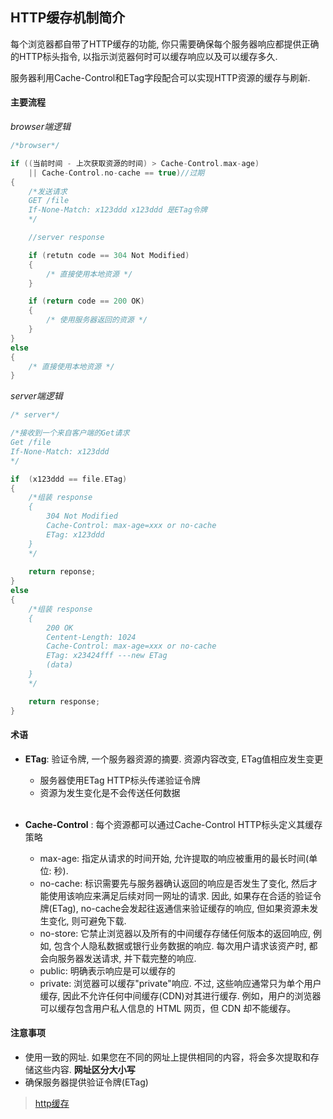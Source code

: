 ## HTTP缓存机制简介

每个浏览器都自带了HTTP缓存的功能, 你只需要确保每个服务器响应都提供正确的HTTP标头指令, 以指示浏览器何时可以缓存响应以及可以缓存多久.  

服务器利用Cache-Control和ETag字段配合可以实现HTTP资源的缓存与刷新.

#### 主要流程

*browser端逻辑*

```c++
/*browser*/

if ((当前时间 - 上次获取资源的时间) > Cache-Control.max-age) 
    || Cache-Control.no-cache == true)//过期
{
    /*发送请求
    GET /file
    If-None-Match: x123ddd x123ddd 是ETag令牌
    */

    //server response

    if (retutn code == 304 Not Modified) 
    {
        /* 直接使用本地资源 */
    }

    if (return code == 200 OK)
    {
        /* 使用服务器返回的资源 */
    }
}
else 
{
    /* 直接使用本地资源 */
}

```

*server端逻辑*
``` c++
/* server*/

/*接收到一个来自客户端的Get请求
Get /file
If-None-Match: x123ddd
*/

if  (x123ddd == file.ETag)
{
    /*组装 response
    {
        304 Not Modified
        Cache-Control: max-age=xxx or no-cache
        ETag: x123ddd
    } 
    */
    
    return reponse;
}
else
{
    /*组装 response
    {
        200 OK
        Centent-Length: 1024
        Cache-Control: max-age=xxx or no-cache
        ETag: x23424fff ---new ETag
        (data)
    } 
    */

    return response;
}

```
#### 术语

- **ETag**: 验证令牌, 一个服务器资源的摘要. 资源内容改变, ETag值相应发生变更
  - 服务器使用ETag HTTP标头传递验证令牌
  - 资源为发生变化是不会传送任何数据
  <br>

- **Cache-Control** : 每个资源都可以通过Cache-Control HTTP标头定义其缓存策略
  - max-age: 指定从请求的时间开始, 允许提取的响应被重用的最长时间(单位: 秒).
  - no-cache: 标识需要先与服务器确认返回的响应是否发生了变化, 然后才能使用该响应来满足后续对同一网址的请求. 因此, 如果存在合适的验证令牌(ETag), no-cache会发起往返通信来验证缓存的响应, 但如果资源未发生变化, 则可避免下载. 
  - no-store: 它禁止浏览器以及所有的中间缓存存储任何版本的返回响应, 例如, 包含个人隐私数据或银行业务数据的响应. 每次用户请求该资产时, 都会向服务器发送请求, 并下载完整的响应. 
  - public: 明确表示响应是可以缓存的
  - private: 浏览器可以缓存"private"响应. 不过, 这些响应通常只为单个用户缓存, 因此不允许任何中间缓存(CDN)对其进行缓存. 例如，用户的浏览器可以缓存包含用户私人信息的 HTML 网页，但 CDN 却不能缓存。

#### 注意事项
- 使用一致的网址. 如果您在不同的网址上提供相同的内容，将会多次提取和存储这些内容. **网址区分大小写**
- 确保服务器提供验证令牌(ETag)


>[http缓存](https://developers.google.com/web/fundamentals/performance/optimizing-content-efficiency/http-caching?hl=zh-cn)


